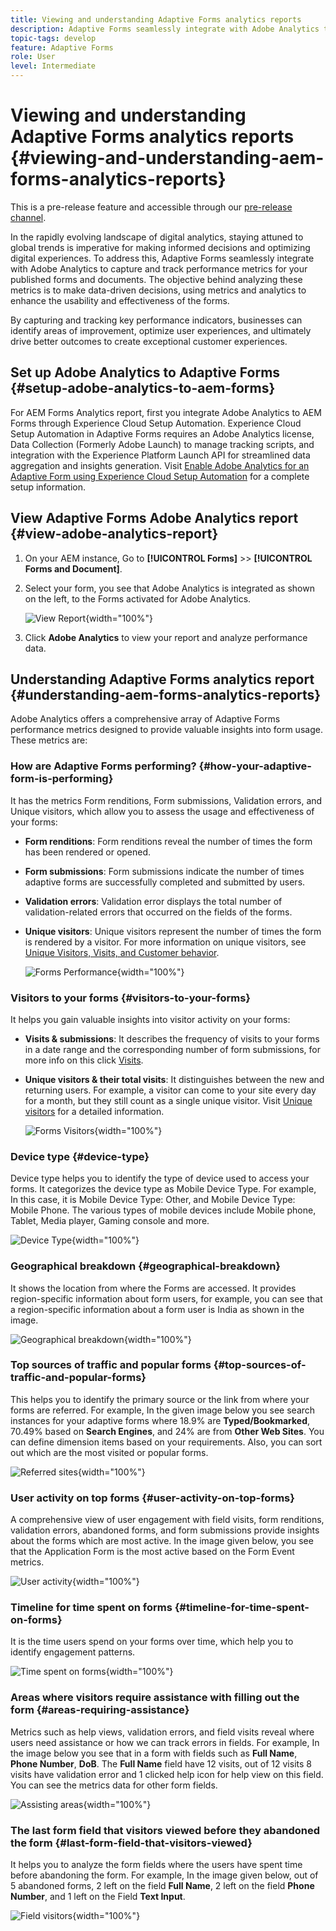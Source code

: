 ```yaml
---
title: Viewing and understanding Adaptive Forms analytics reports
description: Adaptive Forms seamlessly integrate with Adobe Analytics to capture and track performance metrics for your published forms and documents.
topic-tags: develop
feature: Adaptive Forms
role: User
level: Intermediate
---
```


# Viewing and understanding Adaptive Forms analytics reports {#viewing-and-understanding-aem-forms-analytics-reports}

<span class="preview"> This is a pre-release feature and accessible through our [pre-release channel](https://experienceleague.adobe.com/docs/experience-manager-cloud-service/content/release-notes/prerelease.html#new-features). </span>

In the rapidly evolving landscape of digital analytics, staying attuned to global trends is imperative for making informed decisions and optimizing digital experiences. To address this, Adaptive Forms seamlessly integrate with Adobe Analytics to capture and track performance metrics for your published forms and documents. The objective behind analyzing these metrics is to make data-driven decisions, using metrics and analytics to enhance the usability and effectiveness of the forms.

By capturing and tracking key performance indicators, businesses can identify areas of improvement, optimize user experiences, and ultimately drive better outcomes to create exceptional customer experiences.

## Set up Adobe Analytics to Adaptive Forms {#setup-adobe-analytics-to-aem-forms}

For AEM Forms Analytics report, first you integrate Adobe Analytics to AEM Forms through Experience Cloud Setup Automation. Experience Cloud Setup Automation in Adaptive Forms requires an Adobe Analytics license, Data Collection (Formerly Adobe Launch) to manage tracking scripts, and integration with the Experience Platform Launch API for streamlined data aggregation and insights generation. Visit [Enable Adobe Analytics for an Adaptive Form using Experience Cloud Setup Automation](/help/forms/forms-experience-cloud-setup-automation.md) for a complete setup information.

## View Adaptive Forms Adobe Analytics report {#view-adobe-analytics-report}

1. On your AEM instance, Go to **[!UICONTROL Forms]** >> **[!UICONTROL Forms and Document]**.
1. Select your form, you see that Adobe Analytics is integrated as shown on the left, to the Forms activated for Adobe Analytics.

    ![View Report](assets/activ-aa.png){width="100%"}

1. Click **Adobe Analytics** to view your report and analyze performance data.

## Understanding Adaptive Forms analytics report {#understanding-aem-forms-analytics-reports}

Adobe Analytics offers a comprehensive array of Adaptive Forms performance metrics designed to provide valuable insights into form usage. These metrics are:

### **How are Adaptive Forms performing?** {#how-your-adaptive-form-is-performing}

It has the metrics Form renditions, Form submissions, Validation errors, and Unique visitors, which allow you to assess the usage and effectiveness of your forms:

* **Form renditions**: Form renditions reveal the number of times the form has been rendered or opened.

* **Form submissions**: Form submissions indicate the number of times adaptive forms are successfully completed and submitted by users.
    
* **Validation errors**: Validation error displays the total number of validation-related errors that occurred on the fields of the forms.

* **Unique visitors**: Unique visitors represent the number of times the form is rendered by a visitor. For more information on unique visitors, see [Unique Visitors, Visits, and Customer behavior](https://experienceleague.adobe.com/docs/analytics/components/metrics/visits.html).

    ![Forms Performance](assets/forms-performance.png){width="100%"}

### **Visitors to your forms** {#visitors-to-your-forms}

It helps you gain valuable insights into visitor activity on your forms:

* **Visits & submissions**: It describes the frequency of visits to your forms in a date range and the corresponding number of form submissions, for more info on this click [Visits](https://experienceleague.adobe.com/docs/analytics/components/metrics/visits.html).
* **Unique visitors & their total visits**: It distinguishes between the new and returning users. For example, a visitor can come to your site every day for a month, but they still count as a single unique visitor. Visit [Unique visitors](https://experienceleague.adobe.com/docs/analytics/components/metrics/unique-visitors.html) for a detailed information.

    ![Forms Visitors](assets/forms-visitors.png){width="100%"}

### **Device type** {#device-type}

Device type helps you to identify the type of device used to access your forms. It categorizes the device type as Mobile Device Type. For example, In this case, it is Mobile Device Type: Other, and Mobile Device Type: Mobile Phone. The various types of mobile devices include Mobile phone, Tablet, Media player, Gaming console and more.

![Device Type](assets/device-type.png){width="100%"}

### **Geographical breakdown** {#geographical-breakdown}

It shows the location from where the Forms are accessed. It provides region-specific information about form users, for example, you can see that a region-specific information about a form user is India as shown in the image.

![Geographical breakdown](assets/geographical-breakdown.png){width="100%"}

### **Top sources of traffic and popular forms** {#top-sources-of-traffic-and-popular-forms}

This helps you to identify the primary source or the link from where your forms are referred. For example, In the given image below you see search instances for your adaptive forms where 18.9% are **Typed/Bookmarked**, 70.49% based on **Search Engines**, and 24% are from **Other Web Sites**. You can define dimension items based on your requirements. Also, you can sort out which are the most visited or popular forms.

![Referred sites](assets/referred-sites.png){width="100%"}

### **User activity on top forms** {#user-activity-on-top-forms}

A comprehensive view of user engagement with field visits, form renditions, validation errors, abandoned forms, and form submissions provide insights about the forms which are most active. In the image given below, you see that the Application Form is the most active based on the Form Event metrics.

![User activity](assets/user-activity.png){width="100%"}

### **Timeline for time spent on forms** {#timeline-for-time-spent-on-forms}

It is the time users spend on your forms over time, which help you to identify engagement patterns.

![Time spent on forms](assets/time-spent-on-forms.png){width="100%"}

### **Areas where visitors require assistance with filling out the form** {#areas-requiring-assistance}

Metrics such as help views, validation errors, and field visits reveal where users need assistance or how we can track errors in fields. For example, In the image below you see that in a form with fields such as **Full Name**, **Phone Number**, **DoB**. The **Full Name** field have 12 visits, out of 12 visits 8 visits have validation error and 1 clicked help icon for help view on this field. You can see the metrics data for other form fields.

![Assisting areas](assets/assisting-areas.png){width="100%"}

### **The last form field that visitors viewed before they abandoned the form** {#last-form-field-that-visitors-viewed}

It helps you to analyze the form fields where the users have spent time before abandoning the form. For example, In the image given below, out of 5 abandoned forms, 2 left on the field **Full Name**, 2 left on the field **Phone Number**, and 1 left on the Field **Text Input**.

![Field visitors](assets/field-visitors.png){width="100%"}